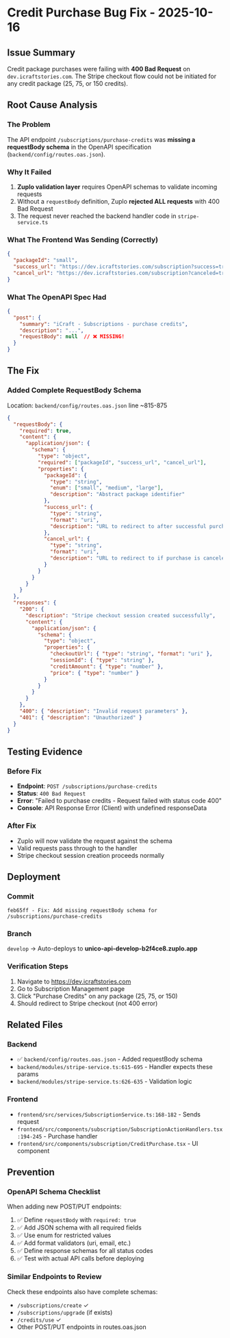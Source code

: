 # Credit Purchase Bug Fix - 2025-10-16

## Issue Summary
Credit package purchases were failing with **400 Bad Request** on `dev.icraftstories.com`. The Stripe checkout flow could not be initiated for any credit package (25, 75, or 150 credits).

## Root Cause Analysis

### The Problem
The API endpoint `/subscriptions/purchase-credits` was **missing a requestBody schema** in the OpenAPI specification (`backend/config/routes.oas.json`).

### Why It Failed
1. **Zuplo validation layer** requires OpenAPI schemas to validate incoming requests
2. Without a `requestBody` definition, Zuplo **rejected ALL requests** with 400 Bad Request
3. The request never reached the backend handler code in `stripe-service.ts`

### What The Frontend Was Sending (Correctly)
```json
{
  "packageId": "small",
  "success_url": "https://dev.icraftstories.com/subscription?success=true&credits=true",
  "cancel_url": "https://dev.icraftstories.com/subscription?canceled=true"
}
```

### What The OpenAPI Spec Had
```json
{
  "post": {
    "summary": "iCraft - Subscriptions - purchase credits",
    "description": "...",
    "requestBody": null  // ❌ MISSING!
  }
}
```

## The Fix

### Added Complete RequestBody Schema
Location: `backend/config/routes.oas.json` line ~815-875

```json
{
  "requestBody": {
    "required": true,
    "content": {
      "application/json": {
        "schema": {
          "type": "object",
          "required": ["packageId", "success_url", "cancel_url"],
          "properties": {
            "packageId": {
              "type": "string",
              "enum": ["small", "medium", "large"],
              "description": "Abstract package identifier"
            },
            "success_url": {
              "type": "string",
              "format": "uri",
              "description": "URL to redirect to after successful purchase"
            },
            "cancel_url": {
              "type": "string",
              "format": "uri",
              "description": "URL to redirect to if purchase is canceled"
            }
          }
        }
      }
    }
  },
  "responses": {
    "200": {
      "description": "Stripe checkout session created successfully",
      "content": {
        "application/json": {
          "schema": {
            "type": "object",
            "properties": {
              "checkoutUrl": { "type": "string", "format": "uri" },
              "sessionId": { "type": "string" },
              "creditAmount": { "type": "number" },
              "price": { "type": "number" }
            }
          }
        }
      }
    },
    "400": { "description": "Invalid request parameters" },
    "401": { "description": "Unauthorized" }
  }
}
```

## Testing Evidence

### Before Fix
- **Endpoint**: `POST /subscriptions/purchase-credits`
- **Status**: `400 Bad Request`
- **Error**: "Failed to purchase credits - Request failed with status code 400"
- **Console**: API Response Error (Client) with undefined responseData

### After Fix
- Zuplo will now validate the request against the schema
- Valid requests pass through to the handler
- Stripe checkout session creation proceeds normally

## Deployment

### Commit
```
feb65ff - Fix: Add missing requestBody schema for /subscriptions/purchase-credits
```

### Branch
`develop` → Auto-deploys to **unico-api-develop-b2f4ce8.zuplo.app**

### Verification Steps
1. Navigate to https://dev.icraftstories.com
2. Go to Subscription Management page
3. Click "Purchase Credits" on any package (25, 75, or 150)
4. Should redirect to Stripe checkout (not 400 error)

## Related Files

### Backend
- ✅ `backend/config/routes.oas.json` - Added requestBody schema
- `backend/modules/stripe-service.ts:615-695` - Handler expects these params
- `backend/modules/stripe-service.ts:626-635` - Validation logic

### Frontend
- `frontend/src/services/SubscriptionService.ts:168-182` - Sends request
- `frontend/src/components/subscription/SubscriptionActionHandlers.tsx:194-245` - Purchase handler
- `frontend/src/components/subscription/CreditPurchase.tsx` - UI component

## Prevention

### OpenAPI Schema Checklist
When adding new POST/PUT endpoints:
1. ✅ Define `requestBody` with `required: true`
2. ✅ Add JSON schema with all required fields
3. ✅ Use enum for restricted values
4. ✅ Add format validators (uri, email, etc.)
5. ✅ Define response schemas for all status codes
6. ✅ Test with actual API calls before deploying

### Similar Endpoints to Review
Check these endpoints also have complete schemas:
- `/subscriptions/create` ✓
- `/subscriptions/upgrade` (if exists)
- `/credits/use` ✓
- Other POST/PUT endpoints in routes.oas.json
